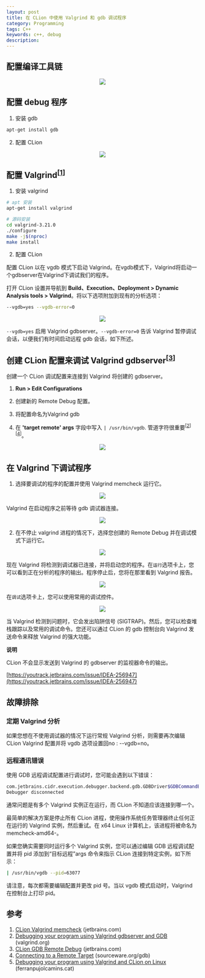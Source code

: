 ```yaml
---
layout: post
title: 在 CLion 中使用 Valgrind 和 gdb 调试程序
category: Programming
tags: C++
keywords: c++, debug
description:
---
```


## 配置编译工具链

<center>

<img src="https://raw.githubusercontent.com/chiemon/chiemon.github.io/master/img/CLion/toolchains.png">

</center>

## 配置 debug 程序

1. 安装 gdb

```bash
apt-get install gdb
```

2. 配置 CLion

<center>

<img src="https://raw.githubusercontent.com/chiemon/chiemon.github.io/master/img/CLion/debug.png">

</center>

## 配置 Valgrind<sup>[[1](#cankao_1)]</sup>

1. 安装 valgrind

```bash
# apt 安装
apt-get install valgrind

# 源码安装
cd valgrind-3.21.0
./configure
make -j$(nproc)
make install
```

2. 配置 CLion

配置 CLion 以在 vgdb 模式下启动 Valgrind。在vgdb模式下，Valgrind将启动一个gdbserver在Valgrind下调试我们的程序。

打开 CLion 设置并导航到 **Build、Execution、Deployment > Dynamic Analysis tools > Valgrind**。将以下选项附加到现有的分析选项：

```bash
--vgdb=yes --vgdb-error=0
```

<center>

<img src="https://raw.githubusercontent.com/chiemon/chiemon.github.io/master/img/CLion/valgrind-setting.png">

</center>

`--vgdb=yes` 启用 Valgrind gdbserver。`--vgdb-error=0` 告诉 Valgrind 暂停调试会话，以便我们有时间启动远程 gdb 会话，如下所述。

## 创建 CLion 配置来调试 Valgrind gdbserver<sup>[[3](#cankao_3)]</sup>

创建一个 CLion 调试配置来连接到 Valgrind 将创建的 gdbserver。

1. **Run > Edit Configurations**

2. 创建新的 Remote Debug 配置。

3. 将配置命名为Valgrind gdb

4. 在 **'target remote' args** 字段中写入 `| /usr/bin/vgdb`. 管道字符很重要<sup>[[2](#cankao_2)]</sup><sup>[[4](#cankao_4)]</sup>。

<center>

<img src="https://raw.githubusercontent.com/chiemon/chiemon.github.io/master/img/CLion/remote-debug.png">

</center>

## 在 Valgrind 下调试程序

1. 选择要调试的程序的配置并使用 Valgrind memcheck 运行它。

<center>

<img src="https://raw.githubusercontent.com/chiemon/chiemon.github.io/master/img/CLion/run-valgrind.png">

</center>

Valgrind 在启动程序之前等待 gdb 调试器连接。

<center>

<img src="https://raw.githubusercontent.com/chiemon/chiemon.github.io/master/img/CLion/run-valgrind-log.png">

</center>

2. 在不停止 valgrind 进程的情况下，选择您创建的 Remote Debug 并在调试模式下运行它。

<center>

<img src="https://raw.githubusercontent.com/chiemon/chiemon.github.io/master/img/CLion/run-gdb.png">

</center>

现在 Valgrind 将检测到调试器已连接，并将启动您的程序。在`运行`选项卡上，您可以看到正在分析的程序的输出。程序停止后，您将在那里看到 Valgrind 报告。

<center>

<img src="https://raw.githubusercontent.com/chiemon/chiemon.github.io/master/img/CLion/valgrind-log.png">

</center>

在`调试`选项卡上，您可以使用常用的调试控件。

<center>

<img src="https://raw.githubusercontent.com/chiemon/chiemon.github.io/master/img/CLion/gdb-log.png">

</center>

当 Valgrind 检测到问题时，它会发出陷阱信号 (SIGTRAP)。然后，您可以检查堆栈跟踪以及常用的调试命令。您还可以通过 CLion 的 gdb 控制台向 Valgrind 发送命令来释放 Valgrind 的强大功能。

**说明**

CLion 不会显示发送到 Valgrind 的 gdbserver 的监视器命令的输出。

[https://youtrack.jetbrains.com/issue/IDEA-256947](https://youtrack.jetbrains.com/issue/IDEA-256947)

## 故障排除

### 定期 Valgrind 分析

如果您想在不使用调试器的情况下运行常规 Valgrind 分析，则需要再次编辑 CLion Valgrind 配置并将 vgdb 选项设置回no : --vgdb=no。

### 远程通讯错误

使用 GDB 远程调试配置进行调试时，您可能会遇到以下错误：

```bash
com.jetbrains.cidr.execution.debugger.backend.gdb.GDBDriver$GDBCommandException: Remote communication error.  Target disconnected.: Connection reset by peer.
Debugger disconnected
```

通常问题是有多个 Valgrind 实例正在运行，而 CLion 不知道应该连接到哪一个。

最简单的解决方案是停止所有 CLion 进程，使用操作系统任务管理器终止任何正在运行的 Valgrind 实例，然后重试。在 x64 Linux 计算机上，该进程将被命名为memcheck-amd64-。

如果您确实需要同时运行多个 Valgrind 实例，您可以通过编辑 GDB 远程调试配置并将 pid 添加到“目标远程”args 命令来指示 CLion 连接到特定实例，如下所示：

```bash
| /usr/bin/vgdb --pid=63077
```

请注意，每次都需要编辑配置并更改 pid 号。当以 vgdb 模式启动时，Valgrind 在控制台上打印 pid。

## 参考

1. <span id="cankao_1">[CLion Valgrind memcheck](https://www.jetbrains.com/help/clion/memory-profiling-with-valgrind.html) (jetbrains.com)</span>
2. <span id="cankao_2">[Debugging your program using Valgrind gdbserver and GDB](https://valgrind.org/docs/manual/manual-core-adv.html#manual-core-adv.gdbserver) (valgrind.org)</span>
3. <span id="cankao_3">[CLion GDB Remote Debug](https://www.jetbrains.com/help/clion/remote-debug.html) (jetbrains.com)</span>
4. <span id="cankao_4">[Connecting to a Remote Target](https://sourceware.org/gdb/onlinedocs/gdb/Connecting.html) (sourceware.org/gdb)</span>
5. <span id="cankao_5">[Debugging your program using Valgrind and CLion on Linux](https://www.ferranpujolcamins.cat/2020/12/03/debugging-your-program-using-valgrind-and-clion.html) (ferranpujolcamins.cat)</span>
